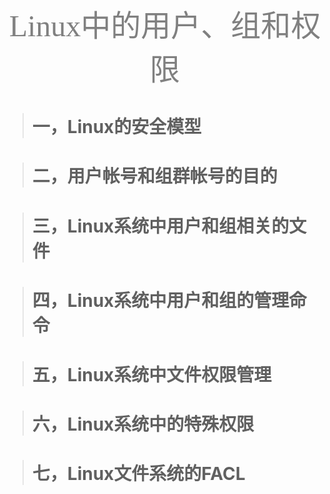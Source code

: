<center><font size=214 face=黑体 color=grey> Linux中的用户、组和权限</font></center>

> # 一，Linux的安全模型 




> # 二，用户帐号和组群帐号的目的 



> # 三，Linux系统中用户和组相关的文件



> # 四，Linux系统中用户和组的管理命令 


> # 五，Linux系统中文件权限管理 


> # 六，Linux系统中的特殊权限



> # 七，Linux文件系统的FACL



